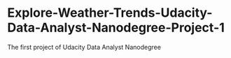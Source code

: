 # Explore-Weather-Trends-Udacity-Data-Analyst-Nanodegree-Project-1
The first project of Udacity Data Analyst Nanodegree
